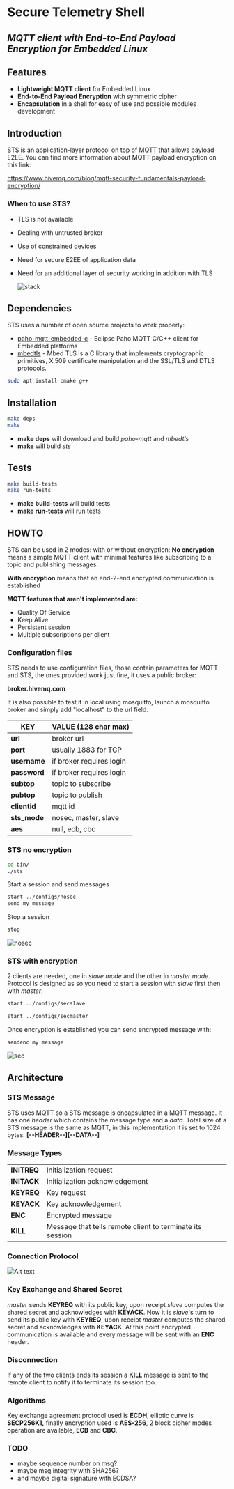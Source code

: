 # **Secure Telemetry Shell**
## *MQTT client with End-to-End Payload Encryption for Embedded Linux*

## **Features**

- **Lightweight MQTT client** for Embedded Linux
- **End-to-End Payload Encryption** with symmetric cipher
- **Encapsulation** in a shell for easy of use and possible modules development

## **Introduction**

STS is an application-layer protocol on top of MQTT that allows payload E2EE. 
You can find more information about MQTT payload encryption on this link:

https://www.hivemq.com/blog/mqtt-security-fundamentals-payload-encryption/

### **When to use STS?**
- TLS is not available
- Dealing with untrusted broker
- Use of constrained devices
- Need for secure E2EE of application data
- Need for an additional layer of security working in addition with TLS

    ![](doc/img/archi.png?raw=true "stack")

## **Dependencies**

STS uses a number of open source projects to work properly:

- [paho-mqtt-embedded-c](https://github.com/eclipse/paho.mqtt.embedded-c) - 
    Eclipse Paho MQTT C/C++ client for Embedded platforms
- [mbedtls](https://github.com/ARMmbed/mbedtls) - Mbed TLS is a C library that 
    implements cryptographic primitives, X.509 certificate manipulation and the 
    SSL/TLS and DTLS protocols.

```sh
sudo apt install cmake g++
```

## **Installation**

```sh
make deps
make
```
- **make deps** will download and build *paho-mqtt* and *mbedtls*
- **make** will build *sts*

## **Tests**

```sh
make build-tests
make run-tests
```
- **make build-tests** will build tests
- **make run-tests** will run tests

## **HOWTO**
STS can be used in 2 modes: with or without encryption: 
**No encryption** means a simple MQTT client with minimal features like 
subscribing to a topic and publishing messages. 

**With encryption** means that an end-2-end encrypted communication is
established

**MQTT features that aren't implemented are:**
- Quality Of Service
- Keep Alive
- Persistent session
- Multiple subscriptions per client

### Configuration files
STS needs to use configuration files, those contain parameters for MQTT and STS, 
the ones provided work just fine, it uses a public broker: 

**broker.hivemq.com**

It is also possible to test it in local using mosquitto, launch a mosquitto broker
and simply add "localhost" to the url field.

| KEY  | VALUE (128 char max)| 
| ------------- | ------------- |
| **url**  | broker url  |
| **port**  | usually 1883 for TCP  |
| **username**  | if broker requires login  |
| **password**  | if broker requires login  |
| **subtop**  | topic to subscribe  |
| **pubtop**  | topic to publish  |
| **clientid**  | mqtt id  |
| **sts_mode**  | nosec, master, slave  |
| **aes**  | null, ecb, cbc  |

### STS no encryption
```sh
cd bin/
./sts
```
Start a session and send messages
```sh
start ../configs/nosec
send my message
```
Stop a session
```sh
stop
```
![](doc/img/nosec.png?raw=true "nosec")
### STS with encryption
2 clients are needed, one in *slave mode* and the other in *master mode*. 
Protocol is designed as so you need to start a session with *slave* first then 
with *master*.
```sh
start ../configs/secslave
```
```sh
start ../configs/secmaster
```
Once encryption is established you can send encrypted message with:
```sh
sendenc my message
```
![](doc/img/sec.png?raw=true "sec")

## **Architecture**
### STS Message
STS uses MQTT so a STS message is encapsulated in a MQTT message. It has one 
*header* which contains the message type and a *data*. Total size of a STS 
message is the same as MQTT, in this implementation it is set to 1024 bytes:
**[--HEADER--][--DATA--]**

### Message Types
|   | | 
| ------------- | ------------- |
| **INITREQ** | Initialization request |
| **INITACK**  | Initialization acknowledgement |
| **KEYREQ**  | Key request |
| **KEYACK**  | Key acknowledgement  |
| **ENC**  | Encrypted message  |
| **KILL**  | Message that tells remote client to terminate its session  |

### Connection Protocol
![Alt text](doc/img/connection_protocol.png?raw=true "conn")

### Key Exchange and Shared Secret
*master* sends **KEYREQ** with its public key, upon receipt *slave* computes the 
shared secret and acknowledges with **KEYACK**. Now it is *slave*'s turn to send 
its public key with **KEYREQ**, upon receipt *master* computes the shared secret 
and acknowledges with **KEYACK**. At this point encrypted communication is 
available and every message will be sent with an **ENC** header.

### Disconnection
If any of the two clients ends its session a **KILL** message is sent to 
the remote client to notify it to terminate its session too.

### Algorithms
Key exchange agreement protocol used is **ECDH**, elliptic curve is 
**SECP256K1,** finally encryption used is **AES-256**, 2 block cipher modes 
operation are available, **ECB** and **CBC**.

### TODO
- maybe sequence number on msg?
- maybe msg integrity with SHA256?
- and maybe digital signature with ECDSA?

